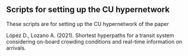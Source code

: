 ## Scripts for setting up the CU hypernetwork

These scripts are for setting up the CU hypernetwork of the paper

López D., Lozano A. (2021). Shortest hyperpaths for a transit system considering on-board crowding conditions and 
real-time information on arrivals.  